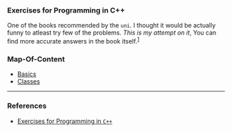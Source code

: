 ### Exercises for Programming in C++

One of the books recommended by the `uni`.
I thought it would be actually funny to atleast try few of the problems. *This is my attempt on it*, You can find more accurate answers in the book itself.<sup>[1]</sup> 

### Map-Of-Content
- [Basics](basics.cpp)
- [Classes]()

---

### References
- [Exercises for Programming in `C++`](https://www.ece.uvic.ca/~frodo/cppbook/downloads/exercises_for_programming_in_cpp-2021-04-01.pdf)


[1]:https://www.ece.uvic.ca/~frodo/cppbook/downloads/exercises_for_programming_in_cpp-2021-04-01.pdf
